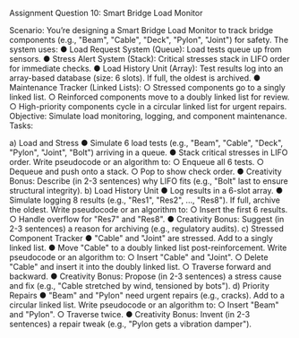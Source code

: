 Assignment Question 10: Smart Bridge Load Monitor 

Scenario: You’re designing a Smart Bridge Load Monitor to track bridge components (e.g., "Beam", "Cable", "Deck", "Pylon", "Joint") for safety. The system uses:
●	Load Request System (Queue): Load tests queue up from sensors.
●	Stress Alert System (Stack): Critical stresses stack in LIFO order for immediate checks.
●	Load History Unit (Array): Test results log into an array-based database (size: 6 slots). If full, the oldest is archived.
●	Maintenance Tracker (Linked Lists):
○	Stressed components go to a singly linked list.
○	Reinforced components move to a doubly linked list for review.
○	High-priority components cycle in a circular linked list for urgent repairs.
Objective: Simulate load monitoring, logging, and component maintenance.
Tasks:

a) Load and Stress 
●	Simulate 6 load tests (e.g., "Beam", "Cable", "Deck", "Pylon", "Joint", "Bolt") arriving in a queue.
●	Stack critical stresses in LIFO order. Write pseudocode or an algorithm to:
○	Enqueue all 6 tests.
○	Dequeue and push onto a stack.
○	Pop to show check order.
●	Creativity Bonus: Describe (in 2-3 sentences) why LIFO fits (e.g., "Bolt" last to ensure structural integrity).
b) Load History Unit 
●	Log results in a 6-slot array.
●	Simulate logging 8 results (e.g., "Res1", "Res2", ..., "Res8"). If full, archive the oldest. Write pseudocode or an algorithm to:
○	Insert the first 6 results.
○	Handle overflow for "Res7" and "Res8".
●	Creativity Bonus: Suggest (in 2-3 sentences) a reason for archiving (e.g., regulatory audits).
c) Stressed Component Tracker 
●	"Cable" and "Joint" are stressed. Add to a singly linked list.
●	Move "Cable" to a doubly linked list post-reinforcement. Write pseudocode or an algorithm to:
○	Insert "Cable" and "Joint".
○	Delete "Cable" and insert it into the doubly linked list.
○	Traverse forward and backward.
●	Creativity Bonus: Propose (in 2-3 sentences) a stress cause and fix (e.g., "Cable stretched by wind, tensioned by bots").
d) Priority Repairs 
●	"Beam" and "Pylon" need urgent repairs (e.g., cracks). Add to a circular linked list. Write pseudocode or an algorithm to:
○	Insert "Beam" and "Pylon".
○	Traverse twice.
●	Creativity Bonus: Invent (in 2-3 sentences) a repair tweak (e.g., "Pylon gets a vibration damper").

